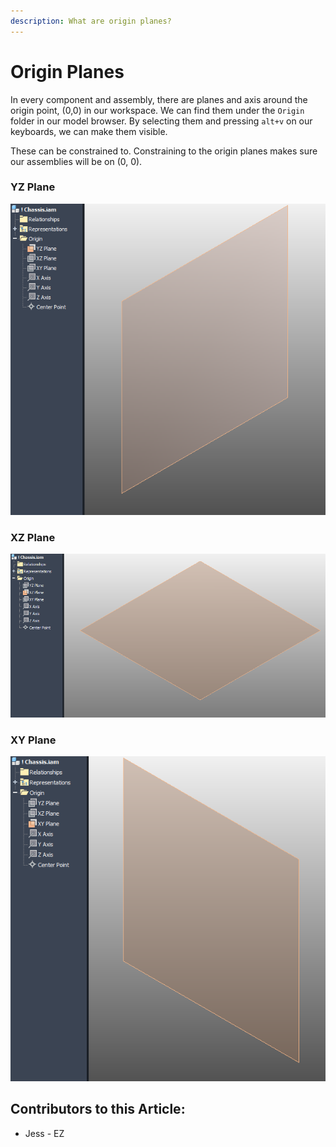 ```yaml
---
description: What are origin planes?
---
```


# Origin Planes

In every component and assembly, there are planes and axis around the origin point, \(0,0\) in our workspace.  We can find them under the `Origin` folder in our model browser.  By selecting them and pressing `alt+v` on our keyboards, we can make them visible. 

These can be constrained to.  Constraining to the origin planes makes sure our assemblies will be on \(0, 0\).

### YZ Plane

![YZ Plane](../../../.gitbook/assets/image%20%2893%29.png)

### XZ Plane

![XZ Plane](../../../.gitbook/assets/image%20%28138%29.png)

### XY Plane

![XY Plane](../../../.gitbook/assets/image%20%28168%29.png)



## Contributors to this Article:

* Jess - EZ

